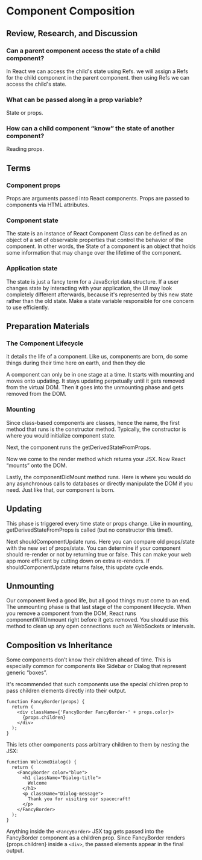 # Component Composition

## Review, Research, and Discussion

### Can a parent component access the state of a child component?

In React we can access the child's state using Refs. we will assign a Refs for the child component in the parent component. then using Refs we can access the child's state. <br>

### What can be passed along in a prop variable?

State or props.<br>

### How can a child component “know” the state of another component?

Reading props.<br>


## Terms

### Component props

Props are arguments passed into React components. Props are passed to components via HTML attributes. <br>

### Component state

The state is an instance of React Component Class can be defined as an object of a set of observable properties that control the behavior of the component. In other words, the State of a component is an object that holds some information that may change over the lifetime of the component.<br>

### Application state

The state is just a fancy term for a JavaScript data structure. If a user changes state by interacting with your application, the UI may look completely different afterwards, because it's represented by this new state rather than the old state. Make a state variable responsible for one concern to use efficiently. <br>


## Preparation Materials

### The Component Lifecycle

it details the life of a component. Like us, components are born, do some things during their time here on earth, and then they die 
<br>

A component can only be in one stage at a time. It starts with mounting and moves onto updating. It stays updating perpetually until it gets removed from the virtual DOM. Then it goes into the unmounting phase and gets removed from the DOM.<br>


### Mounting
Since class-based components are classes, hence the name, the first method that runs is the constructor method. Typically, the constructor is where you would initialize component state.

Next, the component runs the getDerivedStateFromProps.<br>

Now we come to the render method which returns your JSX. Now React “mounts” onto the DOM.

Lastly, the componentDidMount method runs. Here is where you would do any asynchronous calls to databases or directly manipulate the DOM if you need. Just like that, our component is born.

## Updating
This phase is triggered every time state or props change. Like in mounting, getDerivedStateFromProps is called (but no constructor this time!).<br>

Next shouldComponentUpdate runs. Here you can compare old props/state with the new set of props/state. You can determine if your component should re-render or not by returning true or false. This can make your web app more efficient by cutting down on extra re-renders. If shouldComponentUpdate returns false, this update cycle ends.<br>

## Unmounting

Our component lived a good life, but all good things must come to an end. The unmounting phase is that last stage of the component lifecycle. When you remove a component from the DOM, React runs componentWillUnmount right before it gets removed. You should use this method to clean up any open connections such as WebSockets or intervals.<br>

## Composition vs Inheritance

Some components don’t know their children ahead of time. This is especially common for components like Sidebar or Dialog that represent generic “boxes”. <br>

It's recommended that such components use the special children prop to pass children elements directly into their output.<br>

```
function FancyBorder(props) {
  return (
    <div className={'FancyBorder FancyBorder-' + props.color}>
      {props.children}
    </div>
  );
}
```
This lets other components pass arbitrary children to them by nesting the JSX:

```
function WelcomeDialog() {
  return (
    <FancyBorder color="blue">
      <h1 className="Dialog-title">
        Welcome
      </h1>
      <p className="Dialog-message">
        Thank you for visiting our spacecraft!
      </p>
    </FancyBorder>
  );
}
```

Anything inside the `<FancyBorder>` JSX tag gets passed into the FancyBorder component as a children prop. Since FancyBorder renders {props.children} inside a `<div>`, the passed elements appear in the final output.

